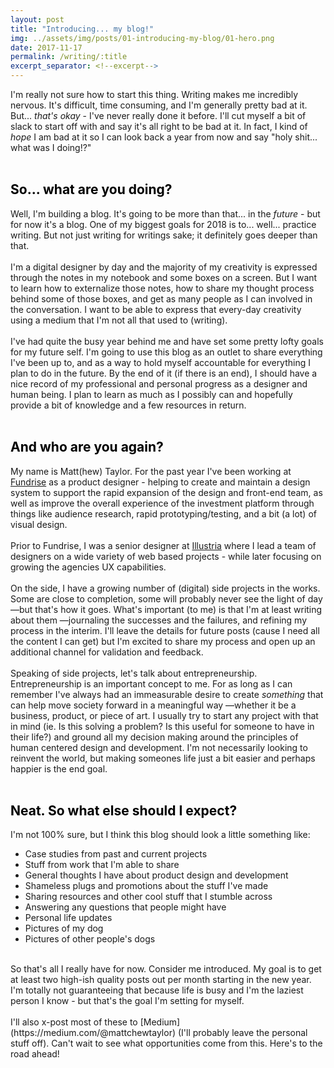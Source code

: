 ```yaml
---
layout: post
title: "Introducing... my blog!"
img: ../assets/img/posts/01-introducing-my-blog/01-hero.png
date: 2017-11-17
permalink: /writing/:title
excerpt_separator: <!--excerpt-->
---
```

<!--excerpt-->
I'm really not sure how to start this thing. Writing makes me incredibly nervous. It's difficult, time consuming, and I'm generally pretty bad at it. But... *that's okay* - I've never really done it before. I'll cut myself a bit of slack to start off with and say it's all right to be bad at it. In fact, I kind of *hope* I am bad at it so I can look back a year from now and say "holy shit... what was I doing!?"
<br>
<br>
## <span style="color: black;">So... what are you doing?</span>
Well, I'm building a blog. It's going to be more than that... in the *future* - but for now it's a blog. One of my biggest goals for 2018 is to... well... practice writing. But not just writing for writings sake; it definitely goes deeper than that.
<br>
<br>
I'm a digital designer by day and the majority of my creativity is expressed through the notes in my notebook and some boxes on a screen. But I want to learn how to externalize those notes, how to share my thought process behind some of those boxes, and get as many people as I can involved in the conversation. I want to be able to express that every-day creativity using a medium that I'm not all that used to (writing).
<br>
<br>
I've had quite the busy year behind me and have set some pretty lofty goals for my future self. I'm going to use this blog as an outlet to share everything I've been up to, and as a way to hold myself accountable for everything I plan to do in the future. By the end of it (if there is an end), I should have a nice record of my professional and personal progress as a designer and human being. I plan to learn as much as I possibly can and hopefully provide a bit of knowledge and a few resources in return.
<br>
<br>
## <span style="color: black;">And who are you again?</span>
My name is Matt(hew) Taylor. For the past year I've been working at [Fundrise](https://fundrise.com/) as a product designer - helping to create and maintain a design system to support the rapid expansion of the design and front-end team, as well as improve the overall experience of the investment platform through things like audience research, rapid prototyping/testing, and a bit (a lot) of visual design.
<br>
<br>
Prior to Fundrise, I was a senior designer at [Illustria](http://www.illustriadesigns.com/) where I lead a team of designers on a wide variety of web based projects - while later focusing on growing the agencies UX capabilities.
<br>
<br>
On the side, I have a growing number of (digital) side projects in the works. Some are close to completion, some will probably never see the light of day —but that's how it goes. What's important (to me) is that I'm at least writing about them —journaling the successes and the failures, and refining my process in the interim. I'll leave the details for future posts (cause I need all the content I can get) but I'm excited to share my process and open up an additional channel for validation and feedback.
<br>
<br>
Speaking of side projects, let's talk about entrepreneurship. Entrepreneurship is an important concept to me. For as long as I can remember I've always had an immeasurable desire to create *something* that can help move society forward in a meaningful way —whether it be a business, product, or piece of art. I usually try to start any project with that in mind (ie. Is this solving a problem? Is this useful for someone to have in their life?) and ground all my decision making around the principles of human centered design and development. I'm not necessarily looking to reinvent the world, but making someones life just a bit easier and perhaps happier is the end goal.
<br>
<br>
## <span style="color: black;">Neat. So what else should I expect?</span>
I'm not 100% sure, but I think this blog should look a little something like:
* Case studies from past and current projects
* Stuff from work that I'm able to share
* General thoughts I have about product design and development
* Shameless plugs and promotions about the stuff I've made
* Sharing resources and other cool stuff that I stumble across
* Answering any questions that people might have
* Personal life updates
* Pictures of my dog
* Pictures of other people's dogs

<br>
So that's all I really have for now. Consider me introduced. My goal is to get at least two high-ish quality posts out per month starting in the new year. I'm totally not guaranteeing that because life is busy and I'm the laziest person I know - but that's the goal I'm setting for myself.
<br>
<br>
I'll also x-post most of these to [Medium](https://medium.com/@mattchewtaylor) (I'll probably leave the personal stuff off). Can't wait to see what opportunities come from this. Here's to the road ahead!

